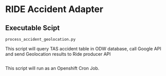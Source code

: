 # RIDE Accident Adapter  



## Executable Scipt
```
process_accident_geolocation.py
```
This script will  query TAS accident table in ODW database, call Google API and send Geolocation results to Ride producer API
```

```

This script will run as an Openshift Cron Job.
